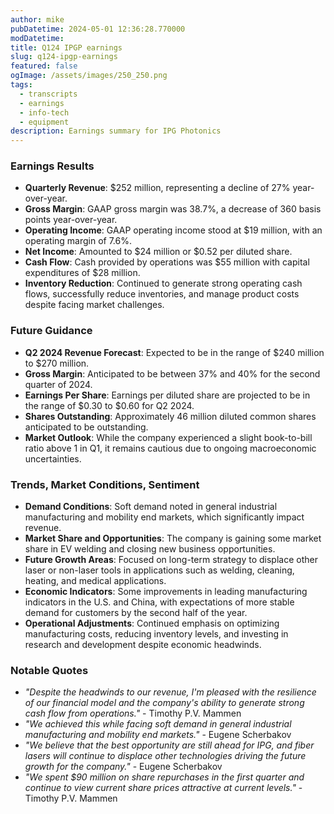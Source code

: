 ```yaml
---
author: mike
pubDatetime: 2024-05-01 12:36:28.770000
modDatetime: 
title: Q124 IPGP earnings
slug: q124-ipgp-earnings
featured: false
ogImage: /assets/images/250_250.png
tags:
  - transcripts
  - earnings
  - info-tech
  - equipment
description: Earnings summary for IPG Photonics
---
```

### Earnings Results
- **Quarterly Revenue**: $252 million, representing a decline of 27% year-over-year.
- **Gross Margin**: GAAP gross margin was 38.7%, a decrease of 360 basis points year-over-year.
- **Operating Income**: GAAP operating income stood at $19 million, with an operating margin of 7.6%.
- **Net Income**: Amounted to $24 million or $0.52 per diluted share.
- **Cash Flow**: Cash provided by operations was $55 million with capital expenditures of $28 million.
- **Inventory Reduction**: Continued to generate strong operating cash flows, successfully reduce inventories, and manage product costs despite facing market challenges.

### Future Guidance
- **Q2 2024 Revenue Forecast**: Expected to be in the range of $240 million to $270 million.
- **Gross Margin**: Anticipated to be between 37% and 40% for the second quarter of 2024.
- **Earnings Per Share**: Earnings per diluted share are projected to be in the range of $0.30 to $0.60 for Q2 2024.
- **Shares Outstanding**: Approximately 46 million diluted common shares anticipated to be outstanding.
- **Market Outlook**: While the company experienced a slight book-to-bill ratio above 1 in Q1, it remains cautious due to ongoing macroeconomic uncertainties.

### Trends, Market Conditions, Sentiment
- **Demand Conditions**: Soft demand noted in general industrial manufacturing and mobility end markets, which significantly impact revenue.
- **Market Share and Opportunities**: The company is gaining some market share in EV welding and closing new business opportunities.
- **Future Growth Areas**: Focused on long-term strategy to displace other laser or non-laser tools in applications such as welding, cleaning, heating, and medical applications.
- **Economic Indicators**: Some improvements in leading manufacturing indicators in the U.S. and China, with expectations of more stable demand for customers by the second half of the year.
- **Operational Adjustments**: Continued emphasis on optimizing manufacturing costs, reducing inventory levels, and investing in research and development despite economic headwinds.

### Notable Quotes
- *"Despite the headwinds to our revenue, I'm pleased with the resilience of our financial model and the company's ability to generate strong cash flow from operations."* - Timothy P.V. Mammen
- *"We achieved this while facing soft demand in general industrial manufacturing and mobility end markets."* - Eugene Scherbakov
- *"We believe that the best opportunity are still ahead for IPG, and fiber lasers will continue to displace other technologies driving the future growth for the company."* - Eugene Scherbakov
- *"We spent $90 million on share repurchases in the first quarter and continue to view current share prices attractive at current levels."* - Timothy P.V. Mammen
